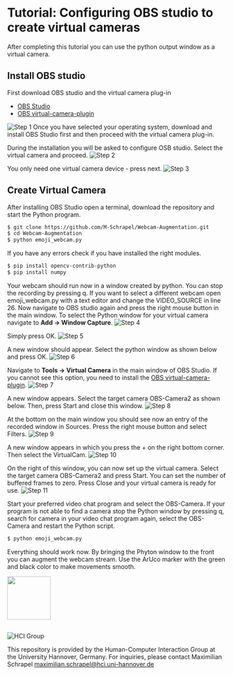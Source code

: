 # Tutorial: Configuring OBS studio to create virtual cameras
After completing this tutorial you can use the python output window as a virtual camera.  

## Install OBS studio
First download OBS studio and the virtual camera plug-in

- [OBS Studio](https://obsproject.com/)
- [OBS virtual-camera-plugin](https://obsproject.com/forum/resources/obs-virtualcam.949/)

![Step 1](/Tutorial/Step_01.jpg)
Once you have selected your operating system, download and install OBS Studio first and then proceed with the virtual camera plug-in.

During the installation you will be asked to configure OSB studio.
Select the virtual camera and proceed.
![Step 2](/Tutorial/Step_02.jpg)

You only need one virtual camera device - press next.
![Step 3](/Tutorial/Step_03.jpg)

## Create Virtual Camera
After installing OBS Studio open a terminal, download the repository and start the Python program.
```sh
$ git clone https://github.com/M-Schrapel/Webcam-Augmentation.git
$ cd Webcam-Augmentation
$ python emoji_webcam.py
```
If you have any errors check if you have installed the right modules.
```sh
$ pip install opencv-contrib-python
$ pip install numpy
```
Your webcam should run now in a window created by python. You can stop the recording by pressing q. If you want to select a different webcam open emoji_webcam.py with a text editor and change the VIDEO_SOURCE in line 26. Now navigate to OBS studio again and press the right mouse button in the main window. To select the Python window for your virtual camera navigate to **Add → Window Capture**. 
![Step 4](/Tutorial/Step_04.jpg)

Simply press OK.
![Step 5](/Tutorial/Step_05.jpg)

A new window should appear. Select the python window as shown below and press OK.
![Step 6](/Tutorial/Step_06.jpg)

Navigate to **Tools → Virtual Camera** in the  main window of OBS Studio. If you cannot see this option, you need to install the [OBS virtual-camera-plugin](https://obsproject.com/forum/resources/obs-virtualcam.949/).
![Step 7](/Tutorial/Step_07.jpg)

A new window appears. Select the target camera OBS-Camera2 as shown below. Then, press Start and close this window.
![Step 8](/Tutorial/Step_08.jpg)

At the bottom on the main window you should see now an entry of the recorded window in Sources. Press the right mouse button and select Filters.
![Step 9](/Tutorial/Step_09.jpg)

A new window appears in which you press the + on the right bottom corner. Then select the VirtualCam.
![Step 10](/Tutorial/Step_10.jpg)

On the right of this window, you can now set up the virtual camera. Select the target camera OBS-Camera2 and press Start. You can set the number of buffered frames to zero. Press Close and your virtual camera is ready for use.
![Step 11](/Tutorial/Step_11.jpg)

Start your preferred video chat program and select the OBS-Camera.
If your program is not able to find a camera stop the Python window by pressing q, search for camera in your video chat program again, select the OBS-Camera and restart the Python script.
```sh
$ python emoji_webcam.py
```

Everything should work now. By bringing the Phyton window to the front you can augment the webcam stream. Use the ArUco marker with the green and black color to make movements smooth. 

<a href="url"><img src="ArUco_marker.jpg" align="center" height="100" width="100" ></a>


##
![HCI Group](Tutorial/Institute.png)

This repository is provided by the Human-Computer Interaction Group at the University Hannover, Germany. For inquiries, please contact Maximilian Schrapel maximilian.schrapel@hci.uni-hannover.de
